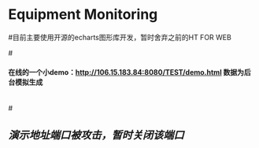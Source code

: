 # Equipment Monitoring
#目前主要使用开源的echarts图形库开发，暂时舍弃之前的HT FOR WEB</br>

#<h4>在线的一个小demo：http://106.15.183.84:8080/TEST/demo.html 数据为后台模拟生成</h4></br>
#<h2><em>演示地址端口被攻击，暂时关闭该端口</em></h2>

